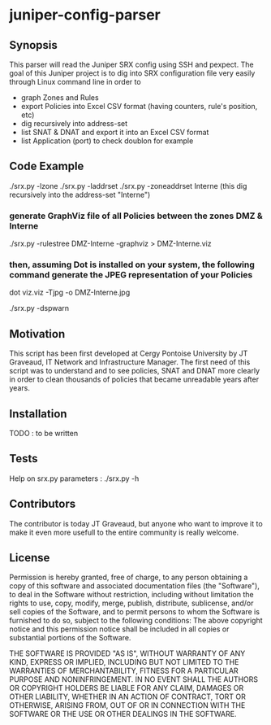 # juniper-config-parser

## Synopsis

This parser will read the Juniper SRX config using SSH and pexpect.
The goal of this Juniper project is to dig into SRX configuration file very easily through Linux command line in order to
- graph Zones and Rules
- export Policies into Excel CSV format (having counters, rule's position, etc)
- dig recursively into address-set
- list SNAT & DNAT and export it into an Excel CSV format
- list Application (port) to check doublon for example

## Code Example

./srx.py -lzone
./srx.py -laddrset
./srx.py -zoneaddrset Interne (this dig recursively into the address-set "Interne")

### generate GraphViz file of all Policies between the zones DMZ & Interne
./srx.py -rulestree DMZ-Interne -graphviz > DMZ-Interne.viz
### then, assuming Dot is installed on your system, the following command generate the JPEG representation of your Policies
dot viz.viz -Tjpg -o DMZ-Interne.jpg

./srx.py -dspwarn

## Motivation

This script has been first developed at Cergy Pontoise University by JT Graveaud, IT Network and Infrastructure Manager.
The first need of this script was to understand and to see policies, SNAT and DNAT more clearly in order to clean thousands of policies that became unreadable years after years. 

## Installation

TODO : to be written

## Tests

Help on srx.py parameters : ./srx.py -h


## Contributors

The contributor is today JT Graveaud, 
but anyone who want to improve it to make it even more usefull to the entire community is really welcome.

## License

Permission is hereby granted, free of charge, to any person obtaining a copy of this software and associated documentation files (the "Software"), to deal in the Software without restriction, including without limitation the rights to use, copy, modify, merge, publish, distribute, sublicense, and/or sell copies of the Software, and to permit persons to whom the Software is furnished to do so, subject to the following conditions:
The above copyright notice and this permission notice shall be included in all copies or substantial portions of the Software.

THE SOFTWARE IS PROVIDED "AS IS", WITHOUT WARRANTY OF ANY KIND, EXPRESS OR IMPLIED, INCLUDING BUT NOT LIMITED TO THE WARRANTIES OF MERCHANTABILITY, FITNESS FOR A PARTICULAR PURPOSE AND NONINFRINGEMENT.
IN NO EVENT SHALL THE AUTHORS OR COPYRIGHT HOLDERS BE LIABLE FOR ANY CLAIM, DAMAGES OR OTHER LIABILITY, WHETHER IN AN ACTION OF CONTRACT, TORT OR OTHERWISE, ARISING FROM, OUT OF OR IN CONNECTION WITH THE SOFTWARE OR THE USE OR OTHER DEALINGS IN THE SOFTWARE.
